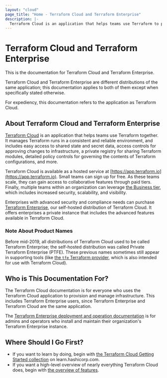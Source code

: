 ```yaml
---
layout: "cloud"
page_title: "Home - Terraform Cloud and Terraform Enterprise"
description: |-
  Terraform Cloud is an application that helps teams use Terraform to provision infrastructure.
---
```


# Terraform Cloud and Terraform Enterprise

This is the documentation for Terraform Cloud and Terraform Enterprise.

Terraform Cloud and Terraform Enterprise are different distributions of the same application; this documentation applies to both of them except when specifically stated otherwise.

For expediency, this documentation refers to the application as Terraform Cloud.

## About Terraform Cloud and Terraform Enterprise

[Terraform Cloud](https://terraform.io/cloud) is an application that helps teams use Terraform together. It manages Terraform runs in a consistent and reliable environment, and includes easy access to shared state and secret data, access controls for approving changes to infrastructure, a private registry for sharing Terraform modules, detailed policy controls for governing the contents of Terraform configurations, and more.

Terraform Cloud is available as a hosted service at [https://app.terraform.io](https://app.terraform.io). Small teams can sign up for free. As these teams scale, they can gain access to collaborative features through paid tiers. Finally, multiple teams within an organization can leverage [the Business tier](https://www.hashicorp.com/products/terraform/editions/cloud), which includes increased security, scalability, and visibility. 

Enterprises with advanced security and compliance needs can purchase [Terraform Enterprise](/docs/enterprise/index.html), our self-hosted distribution of Terraform Cloud. It offers enterprises a private instance that includes the advanced features available in Terraform Cloud.

### Note About Product Names

Before mid-2019, all distributions of Terraform Cloud used to be called Terraform Enterprise; the self-hosted distribution was called Private Terraform Enterprise (PTFE). These previous names sometimes still appear in supporting tools (like [the `tfe` Terraform provider](https://registry.terraform.io/providers/hashicorp/tfe/latest), which is also intended for use with Terraform Cloud).

## Who is This Documentation For?

The Terraform Cloud documentation is for everyone who uses the Terraform Cloud application to provision and manage infrastructure. This includes Terraform Enterprise users, since Terraform Enterprise and Terraform Cloud are the same application.

The [Terraform Enterprise deployment and operation documentation](/docs/enterprise/index.html) is for admins and operators who install and maintain their organization's Terraform Enterprise instance.

## Where Should I Go First?

- If you want to learn by doing, begin with [the Terraform Cloud Getting Started collection](https://learn.hashicorp.com/collections/terraform/cloud-get-started?utm_source=WEBSITE&utm_medium=WEB_IO&utm_offer=ARTICLE_PAGE&utm_content=DOCS) on learn.hashicorp.com.
- If you want a high-level overview of nearly everything Terraform Cloud does, begin with [the overview of features](./overview.html).

